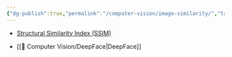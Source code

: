 ```yaml
---
{"dg-publish":true,"permalink":"/computer-vision/image-similarity/","tags":["computer-vision","image-similarity","images-processing"],"noteIcon":"2","updated":"2024-06-07T14:31:30.403+05:30"}
---
```



- [Structural Similarity Index (SSIM)](https://medium.com/srm-mic/all-about-structural-similarity-index-ssim-theory-code-in-pytorch-6551b455541e)

- [[👀 Computer Vision/DeepFace\|DeepFace]]

